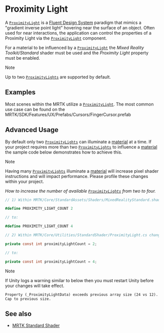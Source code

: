 # Proximity Light

A [`ProximityLight`](xref:Microsoft.MixedReality.Toolkit.Utilities.ProximityLight) is a [Fluent Design System](https://www.microsoft.com/design/fluent/) paradigm that mimics a "gradient inverse point light" hovering near the surface of an object. Often used for near interactions, the application can control the properties of a Proximity Light via the [`ProximityLight`](xref:Microsoft.MixedReality.Toolkit.Utilities.ProximityLight) component.

For a material to be influenced by a [`ProximityLight`](xref:Microsoft.MixedReality.Toolkit.Utilities.ProximityLight) the *Mixed Reality Toolkit/Standard* shader must be used and the *Proximity Light* property must be enabled.

> [!NOTE]
> Up to two [`ProximityLights`](xref:Microsoft.MixedReality.Toolkit.Utilities.ProximityLight) are supported by default.

## Examples

Most scenes within the MRTK utilize a [`ProximityLight`](xref:Microsoft.MixedReality.Toolkit.Utilities.ProximityLight). The most common use case can be found on the MRTK/SDK/Features/UX/Prefabs/Cursors/FingerCursor.prefab

## Advanced Usage

By default only two [`ProximityLights`](xref:Microsoft.MixedReality.Toolkit.Utilities.ProximityLight) can illuminate a [material](https://docs.unity3d.com/ScriptReference/Material.html) at a time. If your project requires more than two [`ProximityLights`](xref:Microsoft.MixedReality.Toolkit.Utilities.ProximityLight) to influence a [material](https://docs.unity3d.com/ScriptReference/Material.html) the sample code below demonstrates how to achieve this.

> [!NOTE]
> Having many [`ProximityLights`](xref:Microsoft.MixedReality.Toolkit.Utilities.ProximityLight) illuminate a [material](https://docs.unity3d.com/ScriptReference/Material.html) will increase pixel shader instructions and will impact performance. Please profile these changes within your project.

*How to increase the number of available [`ProximityLights`](xref:Microsoft.MixedReality.Toolkit.Utilities.ProximityLight)
 from two to four.*

```C#
// 1) Within MRTK/Core/StandardAssets/Shaders/MixedRealityStandard.shader change:

#define PROXIMITY_LIGHT_COUNT 2

// to:

#define PROXIMITY_LIGHT_COUNT 4

// 2) Within MRTK/Core/Utilities/StandardShader/ProximityLight.cs change:

private const int proximityLightCount = 2;

// to:

private const int proximityLightCount = 4;
```

> [!NOTE]
> If Unity logs a warning similar to below then you must restart Unity before your changes will take effect.
>
>`Property (_ProximityLightData) exceeds previous array size (24 vs 12). Cap to previous size.`

## See also

* [MRTK Standard Shader](../README_MRTKStandardShader.md)
